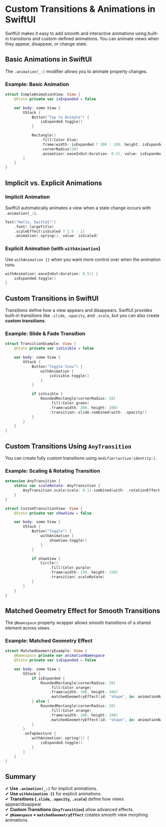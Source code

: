 # Custom Transitions & Animations in SwiftUI

SwiftUI makes it easy to add smooth and interactive animations using built-in transitions and custom-defined animations. You can animate views when they appear, disappear, or change state.

## Basic Animations in SwiftUI

The `.animation(_:)` modifier allows you to animate property changes.

### Example: Basic Animation

```swift
struct SimpleAnimationView: View {
    @State private var isExpanded = false

    var body: some View {
        VStack {
            Button("Tap to Animate") {
                isExpanded.toggle()
            }

            Rectangle()
                .fill(Color.blue)
                .frame(width: isExpanded ? 200 : 100, height: isExpanded ? 200 : 100)
                .cornerRadius(20)
                .animation(.easeInOut(duration: 0.5), value: isExpanded)
        }
    }
}
```

## Implicit vs. Explicit Animations

### Implicit Animation
SwiftUI automatically animates a view when a state change occurs with `.animation(_:)`.

```swift
Text("Hello, SwiftUI!")
    .font(.largeTitle)
    .scaleEffect(isScaled ? 1.5 : 1)
    .animation(.spring(), value: isScaled)
```

### Explicit Animation (with `withAnimation`)
Use `withAnimation {}` when you want more control over when the animation runs.

```swift
withAnimation(.easeInOut(duration: 0.5)) {
    isExpanded.toggle()
}
```

## Custom Transitions in SwiftUI

Transitions define how a view appears and disappears. SwiftUI provides built-in transitions like `.slide`, `.opacity`, and `.scale`, but you can also create **custom transitions**.

### Example: Slide & Fade Transition

```swift
struct TransitionExample: View {
    @State private var isVisible = false

    var body: some View {
        VStack {
            Button("Toggle View") {
                withAnimation {
                    isVisible.toggle()
                }
            }

            if isVisible {
                RoundedRectangle(cornerRadius: 20)
                    .fill(Color.green)
                    .frame(width: 200, height: 200)
                    .transition(.slide.combined(with: .opacity))
            }
        }
    }
}
```

## Custom Transitions Using `AnyTransition`

You can create fully custom transitions using `modifier(active:identity:)`.

### Example: Scaling & Rotating Transition

```swift
extension AnyTransition {
    static var scaleRotate: AnyTransition {
        AnyTransition.scale(scale: 0.1).combined(with: .rotationEffect(.degrees(180)))
    }
}

struct CustomTransitionView: View {
    @State private var showView = false

    var body: some View {
        VStack {
            Button("Toggle") {
                withAnimation {
                    showView.toggle()
                }
            }

            if showView {
                Circle()
                    .fill(Color.purple)
                    .frame(width: 150, height: 150)
                    .transition(.scaleRotate)
            }
        }
    }
}
```

## Matched Geometry Effect for Smooth Transitions

The `@Namespace` property wrapper allows smooth transitions of a shared element across views.

### Example: Matched Geometry Effect

```swift
struct MatchedGeometryExample: View {
    @Namespace private var animationNamespace
    @State private var isExpanded = false

    var body: some View {
        VStack {
            if isExpanded {
                RoundedRectangle(cornerRadius: 20)
                    .fill(Color.orange)
                    .frame(width: 300, height: 300)
                    .matchedGeometryEffect(id: "shape", in: animationNamespace)
            } else {
                RoundedRectangle(cornerRadius: 20)
                    .fill(Color.orange)
                    .frame(width: 100, height: 100)
                    .matchedGeometryEffect(id: "shape", in: animationNamespace)
            }
        }
        .onTapGesture {
            withAnimation(.spring()) {
                isExpanded.toggle()
            }
        }
    }
}
```

## Summary

✔ **Use `.animation(_:)`** for implicit animations.  
✔ **Use `withAnimation {}`** for explicit animations.  
✔ **Transitions (`.slide`, `.opacity`, `.scale`)** define how views appear/disappear.  
✔ **Custom Transitions (`AnyTransition`)** allow advanced effects.  
✔ **`@Namespace` + `matchedGeometryEffect`** creates smooth view morphing animations.

